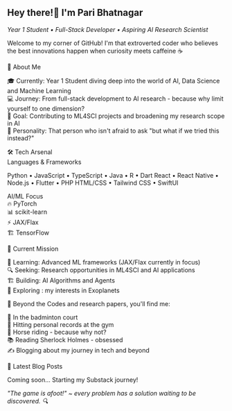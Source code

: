 ## Hey there!👋 I'm Pari Bhatnagar
<i>Year 1 Student • Full-Stack Developer • Aspiring AI Research Scientist</i>
<p>
Welcome to my corner of GitHub! I'm that extroverted coder who believes the best innovations happen when curiosity meets caffeine ☕
</p>

🚀 About Me

🎓 Currently: Year 1 Student diving deep into the world of AI, Data Science and Machine Learning<br>
💻 Journey: From full-stack development to AI research - because why limit yourself to one dimension?<br>
🔬 Goal: Contributing to ML4SCI projects and broadening my research scope in AI<br>
🌟 Personality: That person who isn't afraid to ask "but what if we tried this instead?"<br>

🛠️ Tech Arsenal<br>
Languages & Frameworks<br>

Python  •  JavaScript  •  TypeScript  •  Java  •  R  •  Dart
React  •  React Native  •  Node.js  •  Flutter  •  PHP
HTML/CSS  •  Tailwind CSS  •  SwiftUI

AI/ML Focus<br>
🔥 PyTorch<br>               📊 scikit-learn<br>
⚡ JAX/Flax <br>                🏗️ TensorFlow <br>

🎯 Current Mission

🧠 Learning: Advanced ML frameworks (JAX/Flax currently in focus)<br>
🔍 Seeking: Research opportunities in ML4SCI and AI applications<br>
🏗️ Building: AI Algorithms and Agents<br>
🌌 Exploring : my interests in Exoplanets <br>

🌟 Beyond the Codes and research papers, you'll find me:<br>

🏸 In the badminton court<br>
💪 Hitting personal records at the gym<br>
🐎 Horse riding - because why not?<br>
📚 Reading Sherlock Holmes - obsessed<br>
✍️ Blogging about my journey in tech and beyond<br>

📝 Latest Blog Posts<br>
<!-- BLOG-POST-LIST:START -->
Coming soon... Starting my Substack journey!<br>
<!-- BLOG-POST-LIST:END -->

<i>"The game is afoot!" ~ every problem has a solution waiting to be discovered. 🔍</i>

<!--
**Pari2007/Pari2007** is a ✨ _special_ ✨ repository because its `README.md` (this file) appears on your GitHub profile.

Here are some ideas to get you started:

- 🔭 I’m currently working on ...
- 🌱 I’m currently learning ...
- 👯 I’m looking to collaborate on ...
- 🤔 I’m looking for help with ...
- 💬 Ask me about ...
- 📫 How to reach me: ...
- 😄 Pronouns: ...
- ⚡ Fun fact: ...
-->
